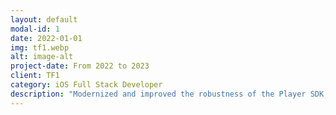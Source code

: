 ```yaml
---
layout: default
modal-id: 1
date: 2022-01-01
img: tf1.webp
alt: image-alt
project-date: From 2022 to 2023 
client: TF1
category: iOS Full Stack Developer
description: "Modernized and improved the robustness of the Player SDK, a critical component that orchestrates video streaming, manages access permissions, measures viewer engagement, tracks user analytics, and integrates advertising. This SDK is integrated into three TF1 Group applications."
---
```


